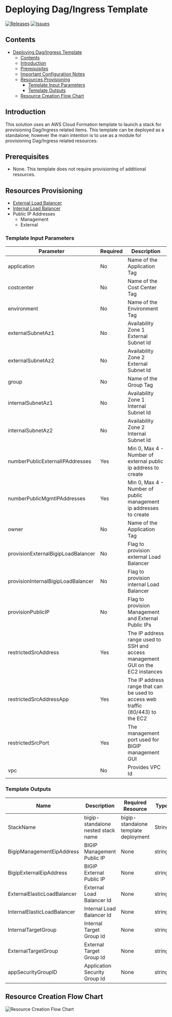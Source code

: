 # Deploying Dag/Ingress Template

[![Releases](https://img.shields.io/github/release/f5networks/f5-aws-cloudformation-v2.svg)](https://github.com/f5networks/f5-aws-cloudformation-v2/releases)
[![Issues](https://img.shields.io/github/issues/f5networks/f5-aws-cloudformation-v2.svg)](https://github.com/f5networks/f5-aws-cloudformation-v2/issues)




## Contents

- [Deploying Dag/Ingress Template](#deploying-dag-template)
  - [Contents](#contents)
  - [Introduction](#introduction)
  - [Prerequisites](#prerequisites)
  - [Important Configuration Notes](#important-configuration-notes)
  - [Resources Provisioning](#resources-provisioning)
    - [Template Input Parameters](#template-input-parameters)
    - [Template Outputs](#template-outputs)
  - [Resource Creation Flow Chart](#resource-creation-flow-chart)



## Introduction

This solution uses an AWS Cloud Formation template to launch a stack for provisioning Dag/Ingress related items. This template can be deployed as a standalone; however the main intention is to use as a module for provisioning Dag/Ingress related resources:


  
## Prerequisites

  - None. This template does not require provisioning of additional resources.
  
  
## Resources Provisioning

   - [External Load Balancer](https://docs.aws.amazon.com/elasticloadbalancing/latest/classic/elb-internet-facing-load-balancers.html)
   - [Internal Load Balancer](https://docs.aws.amazon.com/elasticloadbalancing/latest/classic/elb-internal-load-balancers.html)
   - Public IP Addresses
     * Management
     * External 

### Template Input Parameters

| Parameter | Required | Description |
| --- | --- | --- |
| application | No | Name of the Application Tag |
| costcenter | No | Name of the Cost Center Tag |
| environment | No | Name of the Environment Tag |
| externalSubnetAz1 | No | Availability Zone 1 External Subnet Id |
| externalSubnetAz2 | No | Availability Zone 2 External Subnet Id |
| group | No | Name of the Group Tag |
| internalSubnetAz1 | No | Availability Zone 1 Internal Subnet Id |
| internalSubnetAz2 | No | Availability Zone 2 Internal Subnet Id |
| numberPublicExternalIPAddresses | Yes | Min 0, Max 4 - Number of external public ip address to create |
| numberPublicMgmtIPAddresses | Yes | Min 0, Max 4 - Number of public management ip addresses to create |
| owner | No | Name of the Application Tag |
| provisionExternalBigipLoadBalancer | No | Flag to provision external Load Balancer |
| provisionInternalBigipLoadBalancer | No | Flag to provision internal Load Balancer |
| provisionPublicIP | No | Flag to provision Management and External Public IPs |
| restrictedSrcAddress | Yes | The IP address range used to SSH and access management GUI on the EC2 instances |
| restrictedSrcAddressApp | Yes | The IP address range that can be used to access web traffic (80/443) to the EC2 |
| restrictedSrcPort | Yes | The management port used for BIGIP management GUI |
| vpc | No | Provides VPC Id |


### Template Outputs

| Name | Description | Required Resource | Type |
| --- | --- | --- | --- |
| StackName | bigip-standalone nested stack name | bigip-standalone template deployment | String |
| BigipManagementEipAddress | BIGIP Management Public IP  | None | string |
| BigipExternalEipAddress | BIGIP External Public IP  | None | string |
| ExternalElasticLoadBalancer | External Load Balancer Id | None | string |
| InternalElasticLoadBalancer | Internal Load Balancer Id  | None | string |
| InternalTargetGroup | Internal Target Group Id | None | string |
| ExternalTargetGroup |  External Target Group Id | None | string | 
| appSecurityGroupID | Application Security Group Id | None | string | 

## Resource Creation Flow Chart


![Resource Creation Flow Chart](../../../images/aws-dag-module.png)






